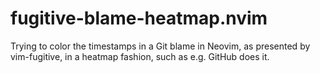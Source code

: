# fugitive-blame-heatmap.nvim
Trying to color the timestamps in a Git blame in Neovim, as presented by vim-fugitive, in a heatmap fashion, such as e.g. GitHub does it.

